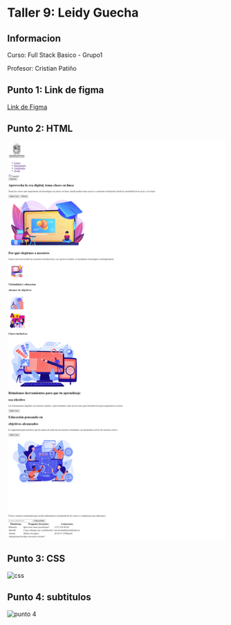 <h1>Taller 9: Leidy Guecha</h1>
<h2>Informacion</h2>
<p>Curso: Full Stack Basico - Grupo1</p>
<p>Profesor: Cristian Patiño</p>
<h2>Punto 1: Link de figma</h2>
<a href= "https://www.figma.com/file/XHcrXHWqzx2ezgBg59hnYH/Dise%C3%B1o-1?type=design&node-id=4%3A619&mode=design&t=goyp96k6q2L3jHoM-1">Link de Figma </a>

<h2>Punto 2: HTML</h2>
<img src="./Punto 1-3/Public/Imagenes/html.png" alt="html">

<h2>Punto 3: CSS</h2>
<img scr="./Punto 1-3/Public/Imagenes/css.png" alt="css">

<h2>Punto 4: subtitulos </h2>
<img scr= "./Public/Imagenes/punto 4.png" alt= "punto 4">